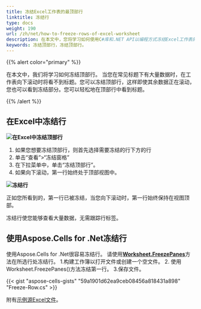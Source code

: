 ```yaml
---
title: 冻结Excel工作表的最顶部行
linktitle: 冻结行
type: docs
weight: 190
url: /zh/net/how-to-freeze-rows-of-excel-worksheet
description: 在本文中，您将学习如何使用C#库和.NET API以编程方式冻结Excel工作表的顶部行。
keywords: 冻结顶部行，冻结顶部行。
---
```


{{% alert color="primary" %}}

在本文中，我们将学习如何冻结顶部行。
当您在常见标题下有大量数据时，在工作表向下滚动时将看不到标题。您可以冻结顶部行，这样即使其余数据正在滚动，您也可以看到冻结部分。您可以轻松地在顶部行中看到标题。

{{% /alert %}}

## **在Excel中冻结行**

**![在Excel中冻结顶部行](Freeze-Rows.png)**


1. 如果您想要冻结顶部行，则首先选择需要冻结的行下方的行
2. 单击“查看”>“冻结窗格”
3. 在下拉菜单中，单击“冻结顶部行”。
4. 如果向下滚动，第一行始终处于顶部视图中。

**![冻结行](Frozen-Row.png)**

正如您所看到的，第一行已被冻结，当您向下滚动时，第一行始终保持在视图顶部。

冻结行使您能够查看大量数据，无需跟踪行标签。




## **使用Aspose.Cells for .Net冻结行**
使用Aspose.Cells for .Net很容易冻结行。 
请使用[**Worksheet.FreezePanes**](https://reference.aspose.com/cells/net/aspose.cells/worksheet/freezepanes/)方法在所选行处冻结行。
1.构建工作簿以打开文件或创建一个空文件。
2. 使用Worksheet.FreezePanes()方法冻结第一行。
3.保存文件。

{{< gist "aspose-cells-gists" "59a1901d62ea9ceb08456a818431a898" "Freeze-Row.cs" >}}

附有[示例源Excel文件](../Freeze.xlsx)。
